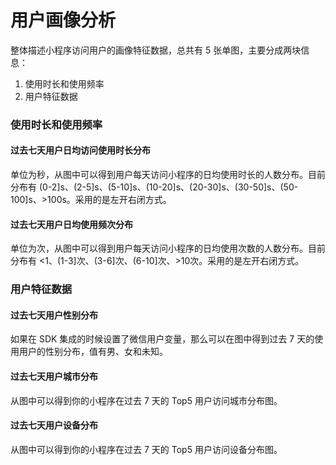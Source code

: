 # 用户画像分析

整体描述小程序访问用户的画像特征数据，总共有 5 张单图，主要分成两块信息：

1. 使用时长和使用频率
2. 用户特征数据

### **使用时长和使用频率**

#### 过去七天用户日均访问使用时长分布

单位为秒，从图中可以得到用户每天访问小程序的日均使用时长的人数分布。目前分布有 \(0-2\]s、\(2-5\]s、\(5-10\]s、\(10-20\]s、\(20-30\]s、\(30-50\]s、\(50-100\]s、&gt;100s。采用的是左开右闭方式。

#### 过去七天用户日均使用频次分布

单位为次，从图中可以得到用户每天访问小程序的日均使用次数的人数分布。目前分布有 &lt;1、\(1-3\]次、\(3-6\]次、\(6-10\]次、&gt;10次。采用的是左开右闭方式。

### **用户特征数据**

#### 过去七天用户性别分布

如果在 SDK 集成的时候设置了微信用户变量，那么可以在图中得到过去 7 天的使用用户的性别分布，值有男、女和未知。

#### 过去七天用户城市分布

从图中可以得到你的小程序在过去 7 天的 Top5 用户访问城市分布图。

#### 过去七天用户设备分布

从图中可以得到你的小程序在过去 7 天的 Top5 用户访问设备分布图。

